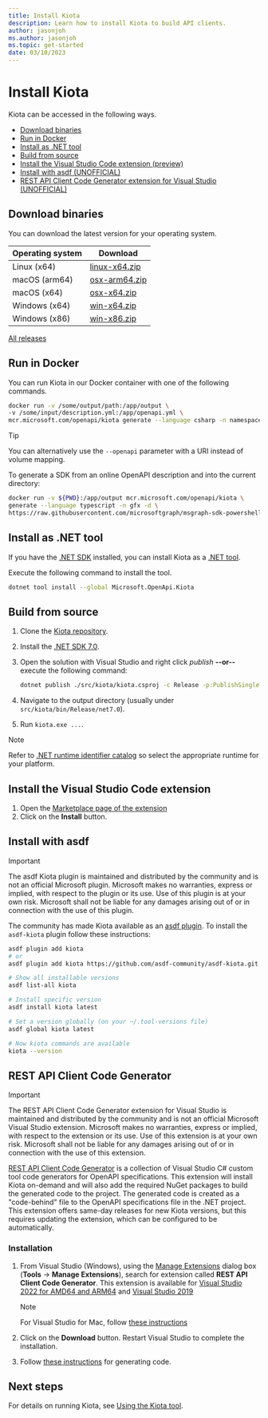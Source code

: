 ```yaml
---
title: Install Kiota
description: Learn how to install Kiota to build API clients.
author: jasonjoh
ms.author: jasonjoh
ms.topic: get-started
date: 03/10/2023
---
```


# Install Kiota

Kiota can be accessed in the following ways.

- [Download binaries](#download-binaries)
- [Run in Docker](#run-in-docker)
- [Install as .NET tool](#install-as-net-tool)
- [Build from source](#build-from-source)
- [Install the Visual Studio Code extension (preview)](#install-the-visual-studio-code-extension)
- [Install with asdf (UNOFFICIAL)](#install-with-asdf)
- [REST API Client Code Generator extension for Visual Studio (UNOFFICIAL)](#rest-api-client-code-generator)

## Download binaries

You can download the latest version for your operating system.

| Operating system | Download                                                                                   |
|------------------|--------------------------------------------------------------------------------------------|
| Linux (x64)      | [linux-x64.zip](https://aka.ms/get/kiota/latest/linux-x64.zip) |
| macOS (arm64)    | [osx-arm64.zip](https://aka.ms/get/kiota/latest/osx-arm64.zip) |
| macOS (x64)      | [osx-x64.zip](https://aka.ms/get/kiota/latest/osx-x64.zip)     |
| Windows (x64)    | [win-x64.zip](https://aka.ms/get/kiota/latest/win-x64.zip)     |
| Windows (x86)    | [win-x86.zip](https://aka.ms/get/kiota/latest/win-x86.zip)     |

[All releases](https://github.com/microsoft/kiota/releases/latest)

## Run in Docker

You can run Kiota in our Docker container with one of the following commands.

```bash
docker run -v /some/output/path:/app/output \
-v /some/input/description.yml:/app/openapi.yml \
mcr.microsoft.com/openapi/kiota generate --language csharp -n namespace-prefix
```

> [!TIP]
> You can alternatively use the `--openapi` parameter with a URI instead of volume mapping.

To generate a SDK from an online OpenAPI description and into the current directory:

```bash
docker run -v ${PWD}:/app/output mcr.microsoft.com/openapi/kiota \
generate --language typescript -n gfx -d \
https://raw.githubusercontent.com/microsoftgraph/msgraph-sdk-powershell/dev/openApiDocs/v1.0/Mail.yml
```

## Install as .NET tool

If you have the [.NET SDK](https://dotnet.microsoft.com/download) installed, you can install Kiota as a [.NET tool](/dotnet/core/tools/global-tools).

Execute the following command to install the tool.

```bash
dotnet tool install --global Microsoft.OpenApi.Kiota
```

## Build from source

1. Clone the [Kiota repository](https://github.com/microsoft/kiota).
1. Install the [.NET SDK 7.0](https://get.dot.net/7).
1. Open the solution with Visual Studio and right click *publish* **--or--** execute the following command:

    ```bash
    dotnet publish ./src/kiota/kiota.csproj -c Release -p:PublishSingleFile=true -r win-x64
    ```

1. Navigate to the output directory (usually under `src/kiota/bin/Release/net7.0`).
1. Run `kiota.exe ...`.

> [!NOTE]
> Refer to [.NET runtime identifier catalog](/dotnet/core/rid-catalog) so select the appropriate runtime for your platform.

## Install the Visual Studio Code extension

1. Open the [Marketplace page of the extension](https://aka.ms/kiota/extension)
1. Click on the **Install** button.

## Install with asdf

> [!IMPORTANT]
> The asdf Kiota plugin is maintained and distributed by the community and is not an official Microsoft plugin. Microsoft makes no warranties, express or implied, with respect to the plugin or its use. Use of this plugin is at your own risk. Microsoft shall not be liable for any damages arising out of or in connection with the use of this plugin.

The community has made Kiota available as an [asdf plugin](https://asdf-vm.com/manage/plugins.html). To install the `asdf-kiota` plugin follow these instructions:

```bash
asdf plugin add kiota
# or
asdf plugin add kiota https://github.com/asdf-community/asdf-kiota.git

# Show all installable versions
asdf list-all kiota

# Install specific version
asdf install kiota latest

# Set a version globally (on your ~/.tool-versions file)
asdf global kiota latest

# Now kiota commands are available
kiota --version
```

## REST API Client Code Generator

> [!IMPORTANT]
> The REST API Client Code Generator extension for Visual Studio is maintained and distributed by the community and is not an official Microsoft Visual Studio extension. Microsoft makes no warranties, express or implied, with respect to the extension or its use. Use of this extension is at your own risk. Microsoft shall not be liable for any damages arising out of or in connection with the use of this extension.

[REST API Client Code Generator](https://github.com/christianhelle/apiclientcodegen) is a collection of Visual Studio C# custom tool code generators for OpenAPI specifications. This extension will install Kiota on-demand and will also add the required NuGet packages to build the generated code to the project. The generated code is created as a "code-behind" file to the OpenAPI specifications file in the .NET project. This extension offers same-day releases for new Kiota versions, but this requires updating the extension, which can be configured to be automatically.

### Installation

1. From Visual Studio (Windows), using the [Manage Extensions](/visualstudio/ide/finding-and-using-visual-studio-extensions) dialog box (**Tools** -> **Manage Extensions**), search for extension  called **REST API Client Code Generator**. This extension is available for [Visual Studio 2022 for AMD64 and ARM64](https://marketplace.visualstudio.com/items?itemName=ChristianResmaHelle.ApiClientCodeGenerator2022) and [Visual Studio 2019](https://marketplace.visualstudio.com/items?itemName=ChristianResmaHelle.ApiClientCodeGenerator)

    > [!NOTE]
    > For Visual Studio for Mac, follow [these instructions](https://github.com/christianhelle/apiclientcodegen/blob/master/docs/VisualStudioForMac.md#installation)

1. Click on the **Download** button. Restart Visual Studio to complete the installation.

1. Follow [these instructions](https://github.com/christianhelle/apiclientcodegen/blob/master/docs/KiotaUsage.md) for generating code.

## Next steps

For details on running Kiota, see [Using the Kiota tool](using.md).

